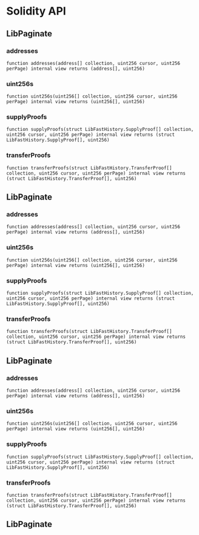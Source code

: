 # Solidity API

## LibPaginate

### addresses

```solidity
function addresses(address[] collection, uint256 cursor, uint256 perPage) internal view returns (address[], uint256)
```

### uint256s

```solidity
function uint256s(uint256[] collection, uint256 cursor, uint256 perPage) internal view returns (uint256[], uint256)
```

### supplyProofs

```solidity
function supplyProofs(struct LibFastHistory.SupplyProof[] collection, uint256 cursor, uint256 perPage) internal view returns (struct LibFastHistory.SupplyProof[], uint256)
```

### transferProofs

```solidity
function transferProofs(struct LibFastHistory.TransferProof[] collection, uint256 cursor, uint256 perPage) internal view returns (struct LibFastHistory.TransferProof[], uint256)
```

## LibPaginate

### addresses

```solidity
function addresses(address[] collection, uint256 cursor, uint256 perPage) internal view returns (address[], uint256)
```

### uint256s

```solidity
function uint256s(uint256[] collection, uint256 cursor, uint256 perPage) internal view returns (uint256[], uint256)
```

### supplyProofs

```solidity
function supplyProofs(struct LibFastHistory.SupplyProof[] collection, uint256 cursor, uint256 perPage) internal view returns (struct LibFastHistory.SupplyProof[], uint256)
```

### transferProofs

```solidity
function transferProofs(struct LibFastHistory.TransferProof[] collection, uint256 cursor, uint256 perPage) internal view returns (struct LibFastHistory.TransferProof[], uint256)
```

## LibPaginate

### addresses

```solidity
function addresses(address[] collection, uint256 cursor, uint256 perPage) internal view returns (address[], uint256)
```

### uint256s

```solidity
function uint256s(uint256[] collection, uint256 cursor, uint256 perPage) internal view returns (uint256[], uint256)
```

### supplyProofs

```solidity
function supplyProofs(struct LibFastHistory.SupplyProof[] collection, uint256 cursor, uint256 perPage) internal view returns (struct LibFastHistory.SupplyProof[], uint256)
```

### transferProofs

```solidity
function transferProofs(struct LibFastHistory.TransferProof[] collection, uint256 cursor, uint256 perPage) internal view returns (struct LibFastHistory.TransferProof[], uint256)
```

## LibPaginate

